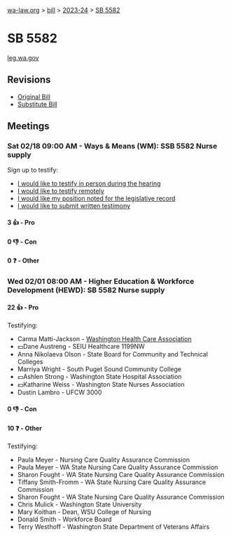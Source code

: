 [wa-law.org](/) > [bill](/bill/) > [2023-24](/bill/2023-24/) > [SB 5582](/bill/2023-24/sb/5582/)

# SB 5582
[leg.wa.gov](https://app.leg.wa.gov/billsummary?BillNumber=5582&Year=2023&Initiative=false)

## Revisions
* [Original Bill](1/)
* [Substitute Bill](S/)

## Meetings
### Sat 02/18 09:00 AM - Ways & Means (WM): SSB 5582 Nurse supply
Sign up to testify:
* [I would like to testify in person during the hearing](https://app.leg.wa.gov/csi/Testifier/Add?chamber=House&mId=30808&aId=152204&caId=21596&tId=1)
* [I would like to testify remotely](https://app.leg.wa.gov/csi/Testifier/Add?chamber=House&mId=30808&aId=152204&caId=21596&tId=2)
* [I would like my position noted for the legislative record](https://app.leg.wa.gov/csi/Testifier/Add?chamber=House&mId=30808&aId=152204&caId=21596&tId=3)
* [I would like to submit written testimony](https://app.leg.wa.gov/csi/Testifier/Add?chamber=House&mId=30808&aId=152204&caId=21596&tId=4)

#### 3 👍 - Pro

#### 0 👎 - Con

#### 0 ❓ - Other

### Wed 02/01 08:00 AM - Higher Education & Workforce Development (HEWD): SB 5582 Nurse supply
#### 22 👍 - Pro
Testifying:
* Carma Matti-Jackson - [Washington Health Care Association](/org/washington_health_care_association/)
* 💵Dane Austreng - SEIU Healthcare 1199NW
* Anna Nikolaeva Olson - State Board for Community and Technical Colleges
* Marriya Wright - South Puget Sound Community College
* 💵Ashlen Strong - Washington State Hospital Association
* 💵Katharine Weiss - Washington State Nurses Association
* Dustin Lambro - UFCW 3000

#### 0 👎 - Con

#### 10 ❓ - Other
Testifying:
* Paula Meyer - Nursing Care Quality Assurance Commission
* Paula Meyer - WA State Nursing Care Quality Assurance Commission
* Sharon Fought - WA State Nursing Care Quality Assurance Commission
* Tiffany Smith-Fromm - WA State Nursing Care Quality Assurance Commission
* Sharon Fought - WA State Nursing Care Quality Assurance Commission
* Chris Mulick - Washington State University
* Mary Koithan - Dean, WSU College of Nursing
* Donald Smith - Workforce Board
* Terry Westhoff - Washington State Department of Veterans Affairs
